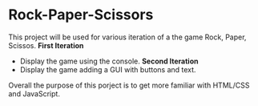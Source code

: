 # Rock-Paper-Scissors
This project will be used for various iteration of a the game Rock, Paper, Scissos.
**First Iteration** 
- Display the game using the console.
**Second Iteration**
- Display the game adding a GUI with buttons and text.

Overall the purpose of this porject is to get more familiar with HTML/CSS and JavaScript.
